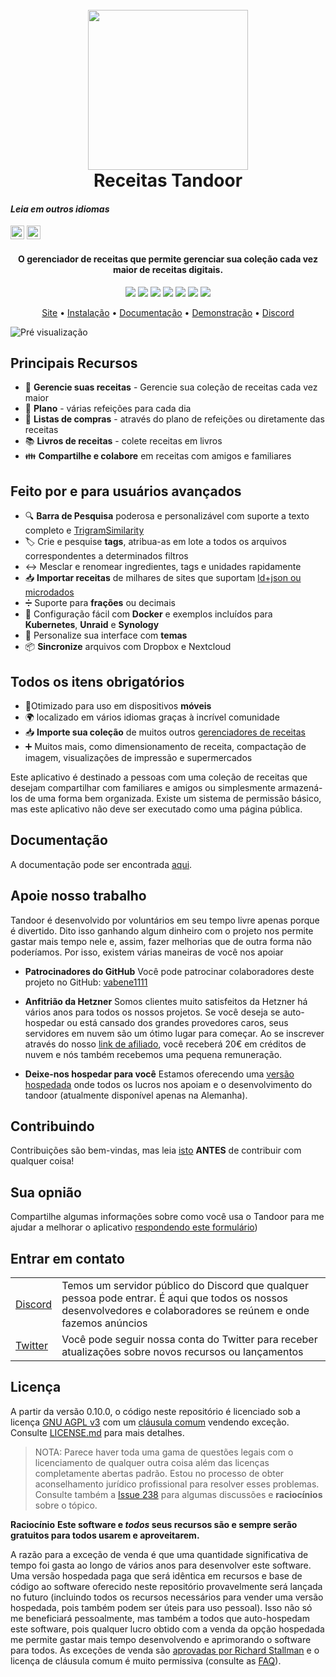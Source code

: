 <h1 align="center">
  <br>
  <a href="https://tandoor.dev"><img src="https://github.com/vabene1111/recipes/raw/develop/docs/logo_color.svg" height="256px" width="256px"></a>
  <br>
  Receitas Tandoor
  <br>
</h1>

#### _Leia em outros idiomas_

<kbd>[<img title="Português Brasileiro" alt="Brasileiro Português" src="https://flagcdn.com/w20/br.png" width="22">](../translations/README.pt-br.md)</kbd>
<kbd>[<img title="Inglês" alt="Inglês" src="https://flagcdn.com/w20/us.png" width="22">](../README.md)</kbd>

<h4 align="center">O gerenciador de receitas que permite gerenciar sua coleção cada vez maior de receitas digitais.</h4>

<p align="center">
<a href="https://github.com/vabene1111/recipes/actions" target="_blank" rel="noopener noreferrer"><img src="https://github.com/vabene1111/recipes/workflows/Continuous%20Integration/badge.svg?branch=master" ></a>
<a href="https://github.com/vabene1111/recipes/stargazers" target="_blank" rel="noopener noreferrer"><img src="https://img.shields.io/github/stars/vabene1111/recipes" ></a>
<a href="https://github.com/vabene1111/recipes/network/members" target="_blank" rel="noopener noreferrer"><img src="https://img.shields.io/github/forks/vabene1111/recipes" ></a>
<a href="https://discord.gg/RhzBrfWgtp" target="_blank" rel="noopener noreferrer"><img src="https://badgen.net/badge/icon/discord?icon=discord&label" ></a>
<a href="https://hub.docker.com/r/vabene1111/recipes" target="_blank" rel="noopener noreferrer"><img src="https://img.shields.io/docker/pulls/vabene1111/recipes" ></a>
<a href="https://github.com/vabene1111/recipes/releases/latest" rel="noopener noreferrer"><img src="https://img.shields.io/github/v/release/vabene1111/recipes" ></a>
<a href="https://app.tandoor.dev/accounts/login/?demo" rel="noopener noreferrer"><img src="https://img.shields.io/badge/demo-available-success" ></a>
</p>

<p align="center">
<a href="https://tandoor.dev" target="_blank" rel="noopener noreferrer">Site</a> •
<a href="https://docs.tandoor.dev/install/docker/" target="_blank" rel="noopener noreferrer">Instalação</a> •
<a href="https://docs.tandoor.dev/" target="_blank" rel="noopener noreferrer">Documentação</a> •
<a href="https://app.tandoor.dev/accounts/login/?demo" target="_blank" rel="noopener noreferrer">Demonstração</a> •
<a href="https://discord.gg/RhzBrfWgtp" target="_blank" rel="noopener noreferrer">Discord</a>
</p>

![Pré visualização](../docs/preview.png)

## Principais Recursos
- 🥗 **Gerencie suas receitas** - Gerencie sua coleção de receitas cada vez maior
- 📆 **Plano** - várias refeições para cada dia
- 🛒 **Listas de compras** - através do plano de refeições ou diretamente das receitas
- 📚 **Livros de receitas** - colete receitas em livros
- 👪 **Compartilhe e colabore** em receitas com amigos e familiares

## Feito por e para usuários avançados


- 🔍 **Barra de Pesquisa** poderosa e personalizável com suporte a texto completo e [TrigramSimilarity](https://docs.djangoproject.com/en/3.0/ref/contrib/postgres/search/#trigram-similarity)
- 🏷️ Crie e pesquise **tags**, atribua-as em lote a todos os arquivos correspondentes a determinados filtros
- ↔️ Mesclar e renomear ingredientes, tags e unidades rapidamente
- 📥️ **Importar receitas** de milhares de sites que suportam [ld+json ou microdados](https://schema.org/Recipe)
- ➗ Suporte para **frações** ou decimais
- 🐳 Configuração fácil com **Docker** e exemplos incluídos para **Kubernetes**, **Unraid** e **Synology**
- 🎨 Personalize sua interface com **temas**
- 📦 **Sincronize** arquivos com Dropbox e Nextcloud
  
## Todos os itens obrigatórios

- 📱Otimizado para uso em dispositivos **móveis**
- 🌍 localizado em vários idiomas graças à incrível comunidade
- 📥️ **Importe sua coleção** de muitos outros [gerenciadores de receitas](https://docs.tandoor.dev/features/import_export/)
- ➕ Muitos mais, como dimensionamento de receita, compactação de imagem, visualizações de impressão e supermercados

Este aplicativo é destinado a pessoas com uma coleção de receitas que desejam compartilhar com familiares e amigos ou simplesmente
armazená-los de uma forma bem organizada. Existe um sistema de permissão básico, mas este aplicativo não deve ser executado como uma página pública.

## Documentação

A documentação pode ser encontrada [aqui](https://docs.tandoor.dev/).

## Apoie nosso trabalho

Tandoor é desenvolvido por voluntários em seu tempo livre apenas porque é divertido. Dito isso ganhando
algum dinheiro com o projeto nos permite gastar mais tempo nele e, assim, fazer melhorias que de outra forma não poderíamos.
Por isso, existem várias maneiras de você nos apoiar

- **Patrocinadores do GitHub** Você pode patrocinar colaboradores deste projeto no GitHub: [vabene1111](https://github.com/sponsors/vabene1111)

- **Anfitrião da Hetzner** Somos clientes muito satisfeitos da Hetzner há vários anos para todos os nossos projetos. Se você deseja se auto-hospedar ou está cansado dos grandes provedores caros, seus servidores em nuvem são um ótimo lugar para começar. Ao se inscrever através do nosso [link de afiliado](https://hetzner.cloud/?ref=ISdlrLmr9kGj), você receberá 20€ em créditos de nuvem e nós também recebemos uma pequena remuneração.

- **Deixe-nos hospedar para você** Estamos oferecendo uma [versão hospedada](https://app.tandoor.dev) onde todos os lucros nos apoiam e o desenvolvimento do tandoor (atualmente disponível apenas na Alemanha).  

## Contribuindo
Contribuições são bem-vindas, mas leia [isto](https://docs.tandoor.dev/contribute/#contributing-code) **ANTES** de contribuir com qualquer coisa!

## Sua opnião

Compartilhe algumas informações sobre como você usa o Tandoor para me ajudar a melhorar o aplicativo [respondendo este formulário](https://forms.gle/qNfLK2tWTeWHe9Qd7))

## Entrar em contato

<table>
  <tr>
    <td><a href="https://discord.gg/RhzBrfWgtp">Discord</a></td>
    <td>Temos um servidor público do Discord que qualquer pessoa pode entrar. É aqui que todos os nossos desenvolvedores e colaboradores se reúnem e onde fazemos anúncios</td>
  </tr>

  <tr>
    <td><a href="https://twitter.com/TandoorRecipes">Twitter</a></td>
    <td>Você pode seguir nossa conta do Twitter para receber atualizações sobre novos recursos ou lançamentos</td>
  </tr>
</table>

## Licença

A partir da versão 0.10.0, o código neste repositório é licenciado sob a licença [GNU AGPL v3](https://www.gnu.org/licenses/agpl-3.0.de.html) com um
[cláusula comum](https://commonsclause.com/) vendendo exceção. Consulte [LICENSE.md](https://github.com/vabene1111/recipes/blob/develop/LICENSE.md) para mais detalhes.

> NOTA: Parece haver toda uma gama de questões legais com o licenciamento de qualquer outra coisa além das licenças completamente abertas padrão.
> Estou no processo de obter aconselhamento jurídico profissional para resolver esses problemas.
> Consulte também a [Issue 238](https://github.com/vabene1111/recipes/issues/238) para algumas discussões e **raciocínios** sobre o tópico.


**Raciocínio**
**Este software e *todos* seus recursos são e sempre serão gratuitos para todos usarem e aproveitarem.**

A razão para a exceção de venda é que uma quantidade significativa de tempo foi gasta ao longo de vários anos para desenvolver este software.
Uma versão hospedada paga que será idêntica em recursos e base de código ao software oferecido neste repositório provavelmente será lançada no futuro (incluindo todos os recursos necessários para vender uma versão hospedada, pois também podem ser úteis para uso pessoal).
Isso não só me beneficiará pessoalmente, mas também a todos que auto-hospedam este software, pois qualquer lucro obtido com a venda da opção hospedada me permite gastar mais tempo desenvolvendo e aprimorando o software para todos. As exceções de venda são [aprovadas por Richard Stallman](http://www.gnu.org/philosophy/selling-exceptions.en.html) e o
licença de cláusula comum é muito permissiva (consulte as [FAQ](https://commonsclause.com/)).
